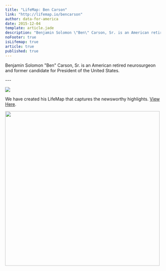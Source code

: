 ```yaml
---
title: "LifeMap: Ben Carson"
link: "http://lifemap.io/bencarson"
author: data-for-america
date: 2015-12-04
template: article.jade
description: "Benjamin Solomon \"Ben\" Carson, Sr. is an American retired neurosurgeon and former candidate for President of the United States."
noFooter: true
isLifemap: true
article: true
published: true
---
```


<p>
  Benjamin Solomon "Ben" Carson, Sr. is an American retired neurosurgeon and former candidate for President of the United States.
</p>
---
<p>
<img class="ui medium image" style="margin: 0 auto;" src="http://lifemap.io/img/bencarson.gif" />
</p>
<p>
   We have created his LifeMap that captures the newsworthy highlights. <a href="http://lifemap.io/bencarson/" target="_blank">View Here</a>.
</p>
<a href="http://lifemap.io/bencarson/" target="_blank">
<img class="ui medium image" style="width:500px; margin: 0 auto;" src="/img/lifemap/bencarson.jpg" />
</a>
